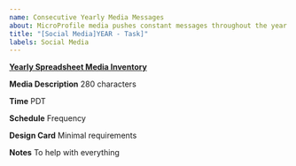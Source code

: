 ```yaml
---
name: Consecutive Yearly Media Messages
about: MicroProfile media pushes constant messages throughout the year
title: "[Social Media]YEAR - Task]"
labels: Social Media
---
```


**[Yearly Spreadsheet Media Inventory](https://docs.google.com/spreadsheets/d/1-j0SmFHSRw4pXMsdsY1x0R2HffIUZ3SQni_5zpoBdE8/edit#gid=0)**

**Media Description**
280 characters 


**Time**
PDT

**Schedule**
Frequency 

**Design Card**
Minimal requirements

**Notes**
To help with everything
